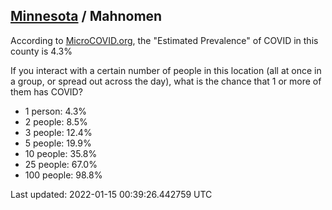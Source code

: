 
## [Minnesota](/united-states/minnesota) / Mahnomen

According to [MicroCOVID.org](http://microcovid.org),
the "Estimated Prevalence" of COVID in this county is 4.3%

If you interact with a certain number of people in this location
(all at once in a group, or spread out across the day), what is the chance that
1 or more of them has COVID?

- 1 person: 4.3%
- 2 people: 8.5%
- 3 people: 12.4%
- 5 people: 19.9%
- 10 people: 35.8%
- 25 people: 67.0%
- 100 people: 98.8%

Last updated: 2022-01-15 00:39:26.442759 UTC
